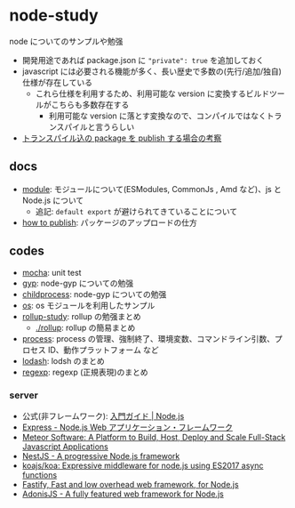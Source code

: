 # node-study

node についてのサンプルや勉强

- 開発用途であれば package.json に `"private": true` を追加しておく
- javascript には必要される機能が多く、長い歴史で多数の(先行/追加/独自)仕様が存在している
  - これら仕様を利用するため、利用可能な version に変換するビルドツールがこちらも多数存在する
    - 利用可能な version に落とす変換なので、コンパイルではなくトランスパイルと言うらしい
- [トランスパイル込の package を publish する場合の考察](./howToPublish)

## docs

- [module](./docs/module.md): モジュールについて(ESModules, CommonJs , Amd など)、js と Node.js について
  - 追記: `default export` が避けられてきていることについて
- [how to publish](./howToPublish): パッケージのアップロードの仕方

## codes

- [mocha](./mocha): unit test
- [gyp](./gyp): node-gyp についての勉强
- [childprocess](./childprocess): node-gyp についての勉强
- [os](./os): os モジュールを利用したサンプル
- [rollup\-study](https://github.com/awisu2/rollup-study): rollup の勉强まとめ
  - [./rollup](./rollup): rollup の簡易まとめ
- [process](./process): process の管理、強制終了、環境変数、コマンドライン引数、プロセス ID、動作プラットフォーム など
- [lodash](./lodash-study): lodsh のまとめ
- [regexp](./regexp-study): regexp (正規表現)のまとめ

### server

- 公式(非フレームワーク): [入門ガイド \| Node\.js](https://nodejs.org/ja/docs/guides/getting-started-guide/)
- [Express \- Node\.js Web アプリケーション・フレームワーク](https://expressjs.com/ja/)
- [Meteor Software: A Platform to Build, Host, Deploy and Scale Full\-Stack Javascript Applications](https://www.meteor.com/)
- [NestJS \- A progressive Node\.js framework](https://nestjs.com/)
- [koajs/koa: Expressive middleware for node\.js using ES2017 async functions](https://github.com/koajs/koa)
- [Fastify, Fast and low overhead web framework, for Node\.js](https://www.fastify.io/)
- [AdonisJS \- A fully featured web framework for Node\.js](https://adonisjs.com/)
